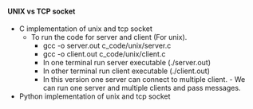 #### UNIX vs TCP socket
- C implementation of unix and tcp socket
	- To run the code for server and client (For unix).
		- gcc -o server.out c_code/unix/server.c
		- gcc -o client.out c_code/unix/client.c
		- In one terminal run server executable (./server.out)
		- In other terminal run client executable (./client.out)
		- In this version one server can connect to multiple client.
				- We can run one server and multiple clients and pass messages.
- Python implementation of unix and tcp socket
